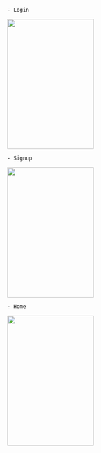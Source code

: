     - Login
<img src="https://github.com/user-attachments/assets/b719b889-1b15-47bd-b540-a4c9b9088edc" height="300px" width="200px">

    - Signup
<img src="https://github.com/user-attachments/assets/39eda3b6-c8f5-4f15-a886-bcd4d27bcc09" height="300px" width="200px">

    - Home
<img src="https://github.com/user-attachments/assets/687a85be-10b1-4466-95c1-bbc252e5653a" height="300px" width="200px">

